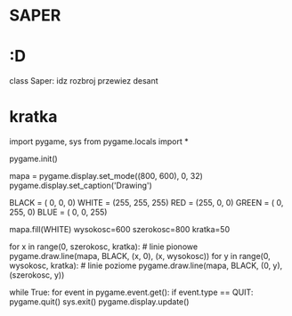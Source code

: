 # SAPER
# :D
class Saper:
    idz
    rozbroj
    przewiez
    desant
# kratka #
import pygame, sys
from pygame.locals import *
  
pygame.init()
  

mapa = pygame.display.set_mode((800, 600), 0, 32)
pygame.display.set_caption('Drawing')
  

BLACK = (  0,   0,   0)
WHITE = (255, 255, 255)
RED   = (255,   0,   0)
GREEN = (  0, 255,   0)
BLUE  = (  0,   0, 255)
  

mapa.fill(WHITE)
wysokosc=600
szerokosc=800
kratka=50

for x in range(0, szerokosc, kratka): # linie pionowe
        pygame.draw.line(mapa, BLACK, (x, 0), (x, wysokosc))
for y in range(0, wysokosc, kratka): # linie poziome
        pygame.draw.line(mapa, BLACK, (0, y), (szerokosc, y)) 

  

while True:
    for event in pygame.event.get():
        if event.type == QUIT:
            pygame.quit()
            sys.exit()
    pygame.display.update()
